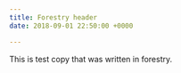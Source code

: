 ```yaml
---
title: Forestry header
date: 2018-09-01 22:50:00 +0000

---
```

This is test copy that was written in forestry.